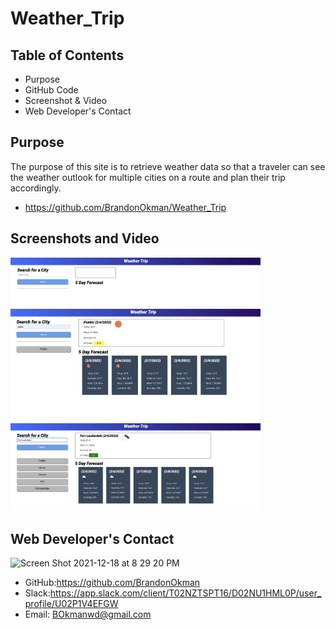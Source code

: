# Weather_Trip

## Table of Contents
* Purpose
* GitHub Code
* Screenshot & Video
* Web Developer's Contact
## Purpose
The purpose of this site is to retrieve weather data so that a traveler can see the weather outlook for multiple cities on a route and plan their trip accordingly.
* https://github.com/BrandonOkman/Weather_Trip
## Screenshots and Video
<img width="400" alt="Screen Shot 2021-12-18 at 6 06 04 PM" src=images/empty.png>
<img width="400" alt="Screen Shot 2021-12-18 at 6 06 04 PM" src=images/pueblo.png>
<img width="400" alt="Screen Shot 2021-12-18 at 6 06 04 PM" src=images/multiple.png>

## Web Developer's Contact
<img width="150" alt="Screen Shot 2021-12-18 at 8 29 20 PM" src="https://user-images.githubusercontent.com/87589924/146662823-29aeef3c-9f95-4c14-9b4f-1c58aeeebb40.png">

* GitHub:https://github.com/BrandonOkman
* Slack:https://app.slack.com/client/T02NZTSPT16/D02NU1HML0P/user_profile/U02P1V4EFGW
* Email: BOkmanwd@gmail.com
